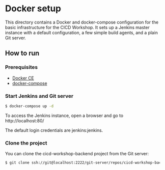 # Docker setup

This directory contains a Docker and docker-compose configuration for the basic infrastructure
for the CICD Workshop. It sets up a Jenkins master instance with a default configuration, a few 
simple build agents, and a plain Git server.

## How to run

### Prerequisites

* [Docker CE][1]
* [docker-compose][2]

### Start Jenkins and Git server

``` bash
$ docker-compose up -d
```

To access the Jenkins instance, open a browser and go to http://localhost:80/

The default login credentials are jenkins:jenkins.

### Clone the project

You can clone the cicd-workshop-backend project from the Git server:

```bash
$ git clone ssh://git@localhost:2222/git-server/repos/cicd-workshop-backend.git
```

[1]: https://docs.docker.com/engine/installation/
[2]: https://docs.docker.com/compose/install/
